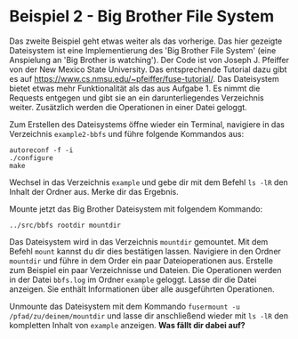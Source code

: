 # Beispiel 2 - Big Brother File System

Das zweite Beispiel geht etwas weiter als das vorherige. Das hier gezeigte Dateisystem ist eine Implementierung des 'Big Brother File System' (eine Anspielung an 'Big Brother is watching'). Der Code ist von Joseph J. Pfeiffer von der New Mexico State University. Das entsprechende Tutorial dazu gibt es auf https://www.cs.nmsu.edu/~pfeiffer/fuse-tutorial/.
Das Dateisystem bietet etwas mehr Funktionalität als das aus Aufgabe 1. Es nimmt die Requests entgegen und gibt sie an ein darunterliegendes Verzeichnis weiter. Zusätzlich werden die Operationen in einer Datei geloggt.

Zum Erstellen des Dateisystems öffne wieder ein Terminal, navigiere in das Verzeichnis `example2-bbfs` und führe folgende Kommandos aus:
```
autoreconf -f -i
./configure
make
```

Wechsel in das Verzeichnis `example` und gebe dir mit dem Befehl `ls -lR` den Inhalt der Ordner aus. Merke dir das Ergebnis.

Mounte jetzt das Big Brother Dateisystem mit folgendem Kommando:
```
../src/bbfs rootdir mountdir
```

Das Dateisystem wird in das Verzeichnis `mountdir` gemountet. Mit dem Befehl `mount` kannst du dir dies bestätigen lassen.
Navigiere in den Ordner `mountdir` und führe in dem Order ein paar Dateioperationen aus. Erstelle zum Beispiel ein paar Verzeichnisse und Dateien. Die Operationen werden in der Datei `bbfs.log` im Ordner `example` geloggt. Lasse dir die Datei anzeigen. Sie enthält Informationen über alle ausgeführten Operationen.

Unmounte das Dateisystem mit dem Kommando `fusermount -u /pfad/zu/deinem/mountdir` und lasse dir anschließend wieder mit `ls -lR` den kompletten Inhalt von `example` anzeigen. 
**Was fällt dir dabei auf?**

